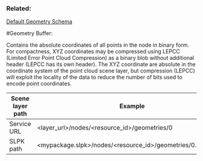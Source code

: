 ### Related:


[Default Geometry Schema](pcsl_defaultGeometrySchema.md)



#Geometry Buffer:

Contains the absolute coordinates of all points in the node in binary form. For compactness, XYZ coordinates may be compressed using LEPCC (Limited Error Point Cloud Compression) as a binary blob without additional header (LEPCC has its own header). The XYZ coordinate are absolute in the coordinate system of the point cloud scene layer, but compression (LEPCC) will exploit the locality of the data to reduce the number of bits used to encode point coordinates. 

|Scene layer path | Example|
|-----------------|--------|
|Service URL|<layer_url>/nodes/<resource_id>/geometries/0
|SLPK path|<mypackage.slpk>/nodes/<resource_id>/geometries/0.bin.pccxyz 

 


